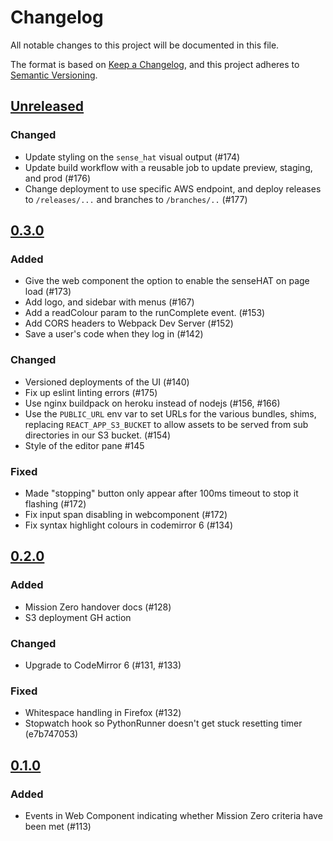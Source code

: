 # Changelog
All notable changes to this project will be documented in this file.

The format is based on [Keep a Changelog](https://keepachangelog.com/en/1.0.0/),  and this project adheres to [Semantic Versioning](https://semver.org/spec/v2.0.0.html).

## [Unreleased]

### Changed
- Update styling on the `sense_hat` visual output (#174)
- Update build workflow with a reusable job to update preview, staging, and prod (#176)
- Change deployment to use specific AWS endpoint, and deploy releases to `/releases/...` and branches to `/branches/..` (#177)

## [0.3.0]

### Added
- Give the web component the option to enable the senseHAT on page load (#173)
- Add logo, and sidebar with menus (#167)
- Add a readColour param to the runComplete event. (#153)
- Add CORS headers to Webpack Dev Server (#152)
- Save a user's code when they log in (#142)

### Changed
- Versioned deployments of the UI (#140)
- Fix up eslint linting errors (#175)
- Use nginx buildpack on heroku instead of nodejs (#156, #166)
- Use the `PUBLIC_URL` env var to set URLs for the various bundles, shims, replacing `REACT_APP_S3_BUCKET` to allow assets to be served from sub directories in our S3 bucket. (#154)
- Style of the editor pane #145

### Fixed
- Made "stopping" button only appear after 100ms timeout to stop it flashing (#172)
- Fix input span disabling in webcomponent (#172)
- Fix syntax highlight colours in codemirror 6 (#134)

## [0.2.0]

### Added
- Mission Zero handover docs (#128)
- S3 deployment GH action

### Changed
- Upgrade to CodeMirror 6 (#131, #133)

### Fixed
- Whitespace handling in Firefox (#132)
- Stopwatch hook so PythonRunner doesn't get stuck resetting timer (e7b747053)

## [0.1.0]

### Added
- Events in Web Component indicating whether Mission Zero criteria have been met (#113)

[Unreleased]: https://github.com/RaspberryPiFoundation/editor-ui/compare/v0.3.0...HEAD
[0.1.0]: https://github.com/RaspberryPiFoundation/editor-ui/releases/tag/v0.1.0
[0.2.0]: https://github.com/RaspberryPiFoundation/editor-ui/releases/tag/v0.2.0
[0.3.0]: https://github.com/RaspberryPiFoundation/editor-ui/releases/tag/v0.3.0

